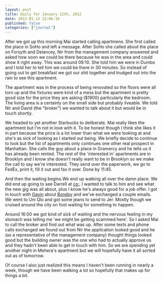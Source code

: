 ```yaml
---
layout: post
title: Daily for January 12th, 2012
date: 2012-01-12 22:06:16
published: false
categories: ["journal"]
---
```

 
After we got up this morning Mai started calling apartmens. She first called the place in SoHo and left a message. After SoHo she called about the place on Forsyth and Delancey, Nir from the management company answered and asked how soon we could be there because he was in the area and could show it right away. This was around 09:10. She told him we were in Dumbo and I told her to tell him we could be there in 30 minutes. So instead of going out to get breakfast we got our shit together and trudged out into the rain to see this apartment.

The apartment was in the process of being renovated so the floors were all torn up and the fixtures were kind of a mess but the apartment is pretty good size for the price they are asking ($1900) particularly the bedroom. The living area is a certainly on the small side but probably liveable. We told Nir and David (the "broker") we wanted to talk about it but would be in touch shortly.

We headed to yet another Starbucks to deliberate. Mai really likes the apartment but I'm not in love with it. To be honest though I think she likes it in part because the price is a lot lower than what we were looking at and she's as sick of looking as I started out being. We briefly decide to continue to look but the list of apartments only continues one other real prospect in Manhattan. She calls the guy about a place in Gramercy and he tells us it has already been rented. The rest of the 'interested in' apartments are in Brooklyn and I know she doesn't really want to be in Brooklyn so we make the call to say we're interested. They send over the paperwork, we go to FedEx, print it, fill it out and fax it over. Done by 11:45.

And then the waiting begins.We end up walking all over the damn place. We did end up going to see Darrell at [co:](http://www.cocollective.com). I wanted to talk to him and see what the new gig was all about, plus I know he's always good for a job offer. I got in touch with [Gavin](http://twitter.com/grokstar) about [Bondsy](http://bondsy.com) and we've exchanged a couple emails. We went to Uni Qlo and got some jeans to send to Jer. Mostly though we cruised around the city on foot waiting for something to happen.

Around 16:00 we got kind of sick of waiting and the nervous feeling in my stomach was telling me 'we might be getting scammed here'. So I asked Mai to call the broker and find out what was up. After some texts and phone calls exchanged we found out from Nir the application looked good and he (as a representative of the management company) thought things looked good but the building owner was the one who had to actually approve us and they hadn't been able to get in touch with him. So we are spending yet another night in Mehera's apartment but we will hopefully have it all sorted out as of tomorrow.

Of course I also just realized this means I haven't been running in nearly a week, though we have been walking a lot so hopefully that makes up for things a bit.